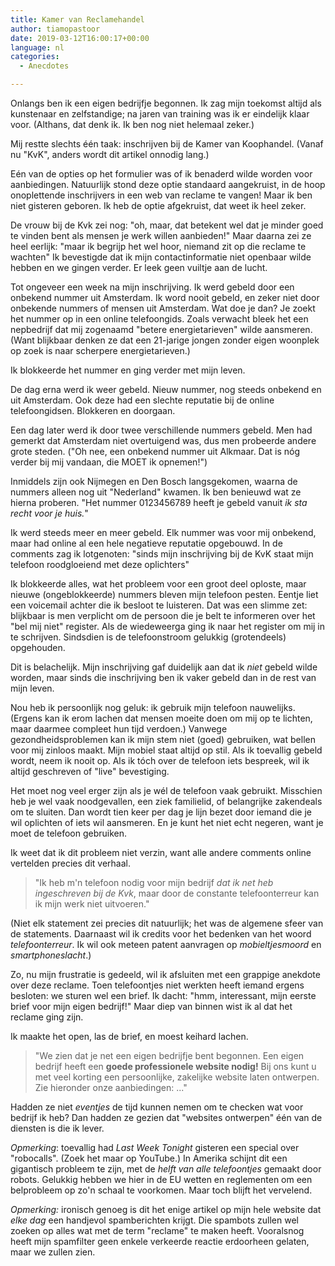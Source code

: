 ```yaml
---
title: Kamer van Reclamehandel
author: tiamopastoor
date: 2019-03-12T16:00:17+00:00
language: nl
categories:
  - Anecdotes

---
```

Onlangs ben ik een eigen bedrijfje begonnen. Ik zag mijn toekomst altijd als kunstenaar en zelfstandige; na jaren van training was ik er eindelijk klaar voor. (Althans, dat denk ik. Ik ben nog niet helemaal zeker.)

Mij restte slechts één taak: inschrijven bij de Kamer van Koophandel. (Vanaf nu "KvK", anders wordt dit artikel onnodig lang.)

Eén van de opties op het formulier was of ik benaderd wilde worden voor aanbiedingen. Natuurlijk stond deze optie standaard aangekruist, in de hoop onoplettende inschrijvers in een web van reclame te vangen! Maar ik ben niet gisteren geboren. Ik heb de optie afgekruist, dat weet ik heel zeker.

De vrouw bij de Kvk zei nog: "oh, maar, dat betekent wel dat je minder goed te vinden bent als mensen je werk willen aanbieden!" Maar daarna zei ze heel eerlijk: "maar ik begrijp het wel hoor, niemand zit op die reclame te wachten" Ik bevestigde dat ik mijn contactinformatie niet openbaar wilde hebben en we gingen verder. Er leek geen vuiltje aan de lucht.

Tot ongeveer een week na mijn inschrijving. Ik werd gebeld door een onbekend nummer uit Amsterdam. Ik word nooit gebeld, en zeker niet door onbekende nummers of mensen uit Amsterdam. Wat doe je dan? Je zoekt het nummer op in een online telefoongids. Zoals verwacht bleek het een nepbedrijf dat mij zogenaamd "betere energietarieven" wilde aansmeren. (Want blijkbaar denken ze dat een 21-jarige jongen zonder eigen woonplek op zoek is naar scherpere energietarieven.)


Ik blokkeerde het nummer en ging verder met mijn leven.

De dag erna werd ik weer gebeld. Nieuw nummer, nog steeds onbekend en uit Amsterdam. Ook deze had een slechte reputatie bij de online telefoongidsen. Blokkeren en doorgaan.

Een dag later werd ik door twee verschillende nummers gebeld. Men had gemerkt dat Amsterdam niet overtuigend was, dus men probeerde andere grote steden. ("Oh nee, een onbekend nummer uit Alkmaar. Dat is nóg verder bij mij vandaan, die MOET ik opnemen!")

Inmiddels zijn ook Nijmegen en Den Bosch langsgekomen, waarna de nummers alleen nog uit "Nederland" kwamen. Ik ben benieuwd wat ze hierna proberen. "Het nummer 0123456789 heeft je gebeld vanuit _ik sta recht voor je huis._"

Ik werd steeds meer en meer gebeld. Elk nummer was voor mij onbekend, maar had online al een hele negatieve reputatie opgebouwd. In de comments zag ik lotgenoten: "sinds mijn inschrijving bij de KvK staat mijn telefoon roodgloeiend met deze oplichters"

Ik blokkeerde alles, wat het probleem voor een groot deel oploste, maar nieuwe (ongeblokkeerde) nummers bleven mijn telefoon pesten. Eentje liet een voicemail achter die ik besloot te luisteren. Dat was een slimme zet: blijkbaar is men verplicht om de persoon die je belt te informeren over het "bel mij niet" register. Als de wiedeweerga ging ik naar het register om mij in te schrijven. Sindsdien is de telefoonstroom gelukkig (grotendeels) opgehouden.

Dit is belachelijk. Mijn inschrijving gaf duidelijk aan dat ik _niet_ gebeld wilde worden, maar sinds die inschrijving ben ik vaker gebeld dan in de rest van mijn leven.

Nou heb ik persoonlijk nog geluk: ik gebruik mijn telefoon nauwelijks. (Ergens kan ik erom lachen dat mensen moeite doen om mij op te lichten, maar daarmee compleet hun tijd verdoen.) Vanwege gezondheidsproblemen kan ik mijn stem niet (goed) gebruiken, wat bellen voor mij zinloos maakt. Mijn mobiel staat altijd op stil. Als ik toevallig gebeld wordt, neem ik nooit op. Als ik tóch over de telefoon iets bespreek, wil ik altijd geschreven of "live" bevestiging.

Het moet nog veel erger zijn als je wél de telefoon vaak gebruikt. Misschien heb je wel vaak noodgevallen, een ziek familielid, of belangrijke zakendeals om te sluiten. Dan wordt tien keer per dag je lijn bezet door iemand die je wil oplichten of iets wil aansmeren. En je kunt het niet echt negeren, want je moet de telefoon gebruiken.

Ik weet dat ik dit probleem niet verzin, want alle andere comments online vertelden precies dit verhaal.

> "Ik heb m'n telefoon nodig voor mijn bedrijf _dat ik net heb ingeschreven bij de Kvk_, maar door de constante telefoonterreur kan ik mijn werk niet uitvoeren."

(Niet elk statement zei precies dit natuurlijk; het was de algemene sfeer van de statements. Daarnaast wil ik credits voor het bedenken van het woord _telefoonterreur_. Ik wil ook meteen patent aanvragen op _mobieltjesmoord_ en _smartphoneslacht_.)

Zo, nu mijn frustratie is gedeeld, wil ik afsluiten met een grappige anekdote over deze reclame. Toen telefoontjes niet werkten heeft iemand ergens besloten: we sturen wel een brief. Ik dacht: "hmm, interessant, mijn eerste brief voor mijn eigen bedrijf!" Maar diep van binnen wist ik al dat het reclame ging zijn.

Ik maakte het open, las de brief, en moest keihard lachen.

> "We zien dat je net een eigen bedrijfje bent begonnen. Een eigen bedrijf heeft een **goede professionele website nodig!** Bij ons kunt u met veel korting een persoonlijke, zakelijke website laten ontwerpen. Zie hieronder onze aanbiedingen: ..."

Hadden ze niet _eventjes_ de tijd kunnen nemen om te checken wat voor bedrijf ik heb? Dan hadden ze gezien dat "websites ontwerpen" één van de diensten is die ik lever.

_Opmerking_: toevallig had _Last Week Tonight_ gisteren een special over "robocalls". (Zoek het maar op YouTube.) In Amerika schijnt dit een gigantisch probleem te zijn, met de _helft van alle telefoontjes_ gemaakt door robots. Gelukkig hebben we hier in de EU wetten en reglementen om een belprobleem op zo'n schaal te voorkomen. Maar toch blijft het vervelend.

_Opmerking:_ ironisch genoeg is dit het enige artikel op mijn hele website dat _elke dag_ een handjevol spamberichten krijgt. Die spambots zullen wel zoeken op alles wat met de term "reclame" te maken heeft. Vooralsnog heeft mijn spamfilter geen enkele verkeerde reactie erdoorheen gelaten, maar we zullen zien.
